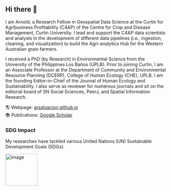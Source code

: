 ## Hi there 👋

I am Arnold, a Research Fellow in Geospatial Data Science at the Curtin for Agribusiness Profitability (C4AP) of the Centre for Crop and Disease Management, Curtin University. 
I lead and support the C4AP data scientists and analysts in the development of different data pipelines (i.e., ingestion, cleaning, and visualization) to build the Agri-analytics Hub for the Western Australian grain farmers.

I received a PhD (by Research) in Environmental Science from the University of the Philippines Los Baños (UPLB). 
Prior to joining Curtin, I am an Associate Professor at the Department of Community and Environmental Resource Planning (DCERP), College of Human Ecology (CHE), UPLB. 
I am the founding Editor-in-Chief of the Journal of Human Ecology and Sustainability. I also serve as reviewer for numerous journals and sit on the editorial board of SN Social Sciences, PeerJ, and Spatial Information Research.

🌎 Webpage: <a href="https://arsalvacion.github.io/">arsalvacion.github.io</a><br>
📚 Publications: <a href= "https://scholar.google.com/citations?user=OH852c8AAAAJ&hl=en">Google Scholar</a><br>

### SDG Impact
My researches have tackled various United Nations (UN) Sustainable Development Goals (SDGs). 

<a href="https://sdgs.un.org/goals/goal1"><img width="100" height="100" alt="image" src="https://github.com/user-attachments/assets/cabb0b37-e7e4-4e3a-938d-161801a349ad"/></a>

<!--
**arsalvacion/arsalvacion** is a ✨ _special_ ✨ repository because its `README.md` (this file) appears on your GitHub profile.

Here are some ideas to get you started:

- 🔭 I’m currently working on ...
- 🌱 I’m currently learning ...
- 👯 I’m looking to collaborate on ...
- 🤔 I’m looking for help with ...
- 💬 Ask me about ...
- 📫 How to reach me: ...
- 😄 Pronouns: ...
- ⚡ Fun fact: ...
-->

